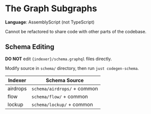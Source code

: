 # The Graph Subgraphs

**Language**: AssemblyScript (not TypeScript)

Cannot be refactored to share code with other parts of the codebase.

## Schema Editing

**DO NOT** edit `{indexer}/schema.graphql` files directly.

Modify source in `schema/` directory, then run `just codegen-schema`.

| Indexer  | Schema Source               |
| -------- | --------------------------- |
| airdrops | `schema/airdrops/` + common |
| flow     | `schema/flow/` + common     |
| lockup   | `schema/lockup/` + common   |
